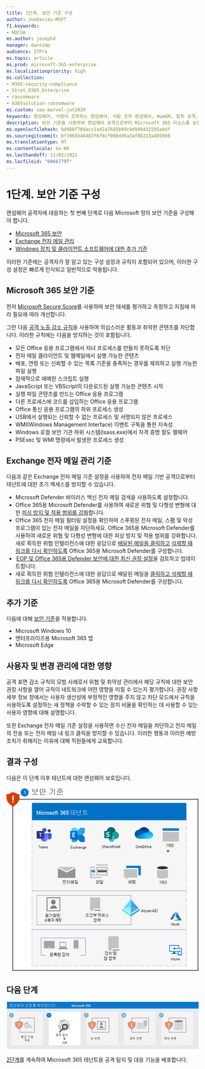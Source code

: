 ```yaml
---
title: 1단계. 보안 기준 구성
author: JoeDavies-MSFT
f1.keywords:
- NOCSH
ms.author: josephd
manager: dansimp
audience: ITPro
ms.topic: article
ms.prod: microsoft-365-enterprise
ms.localizationpriority: high
ms.collection:
- M365-security-compliance
- Strat_O365_Enterprise
- ransomware
- m365solution-ransomware
ms.custom: seo-marvel-jun2020
keywords: 랜섬웨어, 사람이 조작하는 랜섬웨어, 사람 조작 랜섬웨어, HumOR, 탈취 공격, 랜섬웨어 공격, 암호화 바이러스학, 제로 트러스트
description: 보안 기준을 사용하여 랜섬웨어 공격으로부터 Microsoft 365 리소스를 보호합니다.
ms.openlocfilehash: bd988f70dacc1ad2a7645b09c9d9994315b5a4df
ms.sourcegitcommit: bf3965b46487f6f8cf900dd9a3af8b213a405989
ms.translationtype: HT
ms.contentlocale: ko-KR
ms.lasthandoff: 11/02/2021
ms.locfileid: "60667797"
---
```

# <a name="step-1-configure-security-baselines"></a>1단계. 보안 기준 구성

랜섬웨어 공격자에 대응하는 첫 번째 단계로 다음 Microsoft 정의 보안 기준을 구성해야 합니다.

- [Microsoft 365 보안](#microsoft-365-security-baseline)
- [Exchange 전자 메일 관리](#exchange-email-management-baseline)
- [Windows 장치 및 클라이언트 소프트웨어에 대한 추가 기준](#additional-baselines)

이러한 기준에는 공격자가 잘 알고 있는 구성 설정과 규칙이 포함되어 있으며, 이러한 구성 설정은 빠르게 인식되고 일반적으로 악용됩니다.

## <a name="microsoft-365-security-baseline"></a>Microsoft 365 보안 기준

먼저 [Microsoft Secure Score](/microsoft-365/security/defender/microsoft-secure-score)를 사용하여 보안 태세를 평가하고 측정하고 지침에 따라 필요에 따라 개선합니다.

그런 다음 [공격 노출 감소 규칙](/microsoft-365/security/defender-endpoint/attack-surface-reduction)을 사용하여 의심스러운 활동과 취약한 콘텐츠를 차단합니다. 이러한 규칙에는 다음을 방지하는 것이 포함됩니다.

- 모든 Office 응용 프로그램에서 자녀 프로세스를 만들지 못하도록 차단
- 전자 메일 클라이언트 및 웹메일에서 실행 가능한 콘텐츠
- 배포, 연령 또는 신뢰할 수 있는 목록 기준을 충족하는 경우를 제외하고 실행 가능한 파일 실행
- 잠재적으로 애매한 스크립트 실행
- JavaScript 또는 VBScript의 다운로드된 실행 가능한 콘텐츠 시작
- 실행 파일 콘텐츠를 만드는 Office 응용 프로그램
- 다른 프로세스에 코드를 삽입하는 Office 응용 프로그램
- Office 통신 응용 프로그램의 하위 프로세스 생성
- USB에서 실행되는 신뢰할 수 없는 프로세스 및 서명되지 않은 프로세스
- WMI(Windows Management Interface) 이벤트 구독을 통한 지속성
- Windows 로컬 보안 기관 하위 시스템(lsass.exe)에서 자격 증명 절도 맬웨어
- PSExec 및 WMI 명령에서 발생한 프로세스 생성

## <a name="exchange-email-management-baseline"></a>Exchange 전자 메일 관리 기준 

다음과 같은 Exchange 전자 메일 기준 설정을 사용하여 전자 메일 기반 공격으로부터 테넌트에 대한 초기 액세스를 방지할 수 있습니다.

- Microsoft Defender 바이러스 백신 전자 메일 검색을 사용하도록 설정합니다.
- Office 365용 Microsoft Defender를 사용하여 새로운 위협 및 다형성 변형에 대한 [피싱 방지 및 적용 범위를 강화](/microsoft-365/security/office-365-security/anti-phishing-protection)합니다.
- Office 365 전자 메일 필터링 설정을 확인하여 스푸핑된 전자 메일, 스팸 및 악성 프로그램이 있는 전자 메일을 차단하세요. Office 365용 Microsoft Defender를 사용하여 새로운 위협 및 다형성 변형에 대한 피싱 방지 및 적용 범위를 강화합니다. 새로 획득한 위협 인텔리전스에 대한 응답으로 [배달된 메일을 클릭하고](/microsoft-365/security/office-365-security/atp-safe-links) [삭제할 때 링크를 다시 확인하도록](/microsoft-365/security/office-365-security/zero-hour-auto-purge) Office 365용 Microsoft Defender를 구성합니다.
-  [EOP 및 Office 365용 Defender 보안에 대한 최신 권장 설정](/microsoft-365/security/office-365-security/recommended-settings-for-eop-and-office365-atp)을 검토하고 업데이트합니다.
- 새로 획득한 위협 인텔리전스에 대한 응답으로 배달된 메일을 [클릭하고 삭제할 때 링크를 다시 확인하도록](/microsoft-365/security/office-365-security/set-up-safe-links-policies) Office 365용 Microsoft Defender를 구성합니다.

## <a name="additional-baselines"></a>추가 기준

다음에 대해 [보안 기준](https://techcommunity.microsoft.com/t5/microsoft-security-baselines/bg-p/Microsoft-Security-Baselines)을 적용합니다.

- Microsoft Windows 10
- 엔터프라이즈용 Microsoft 365 앱
- Microsoft Edge

## <a name="impact-on-users-and-change-management"></a>사용자 및 변경 관리에 대한 영향

공격 표면 감소 규칙의 모범 사례로서 위협 및 취약성 관리에서 해당 규칙에 대한 보안 권장 사항을 열어 규칙이 네트워크에 어떤 영향을 미칠 수 있는지 평가합니다. 권장 사항 세부 정보 창에서는 사용자 생산성에 부정적인 영향을 주지 않고 차단 모드에서 규칙을 사용하도록 설정하는 새 정책을 수락할 수 있는 장치 비율을 확인하는 데 사용할 수 있는 사용자 영향에 대해 설명합니다.

또한 Exchange 전자 메일 기준 설정을 사용하면 수신 전자 메일을 차단하고 전자 메일의 전송 또는 전자 메일 내 링크 클릭을 방지할 수 있습니다. 이러한 행동과 이러한 예방 조치가 취해지는 이유에 대해 직원들에게 교육합니다.

## <a name="resulting-configuration"></a>결과 구성

다음은 이 단계 이후 테넌트에 대한 랜섬웨어 보호입니다.

![1단계 이후 Microsoft 365 테넌트에 대한 랜섬웨어 보호](../media/ransomware-protection-microsoft-365/ransomware-protection-microsoft-365-architecture-step1.png)


## <a name="next-step"></a>다음 단계

[![Microsoft 365를 사용한 랜섬웨어 보호를 위한 2단계](../media/ransomware-protection-microsoft-365/ransomware-protection-microsoft-365-step2.png)](ransomware-protection-microsoft-365-attack-detection-response.md)

[2단계](ransomware-protection-microsoft-365-attack-detection-response.md)를 계속하여 Microsoft 365 테넌트용 공격 탐지 및 대응 기능을 배포합니다.
